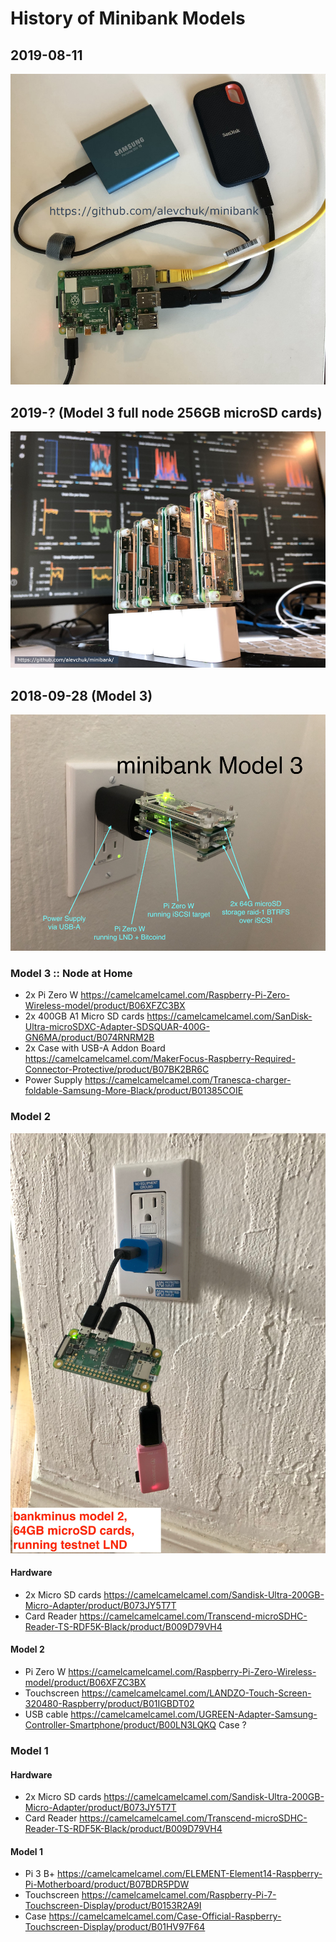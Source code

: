# History of Minibank Models

## 2019-08-11
![model 4](https://raw.githubusercontent.com/alevchuk/minibank/master/img/minibank-2019-08-11.jpg "minibank model 4, Pi 4, 4 GB RAM, 500GB SSD, running mainnet LND")

## 2019-? (Model 3 full node 256GB microSD cards)
![alt text](https://raw.githubusercontent.com/alevchuk/minibank/master/img/minibank-2019-04-07.jpg "minibank model 3, 256GB microSD cards, running mainnet LND")

## 2018-09-28 (Model 3)

![alt text](https://raw.githubusercontent.com/alevchuk/minibank/master/img/model3_64g.jpg "minibank model 3, 64GB microSD cards, running testnet LND")

### Model 3 :: Node at Home

* 2x Pi Zero W https://camelcamelcamel.com/Raspberry-Pi-Zero-Wireless-model/product/B06XFZC3BX
* 2x 400GB A1 Micro SD cards https://camelcamelcamel.com/SanDisk-Ultra-microSDXC-Adapter-SDSQUAR-400G-GN6MA/product/B074RNRM2B
* 2x Case with USB-A Addon Board https://camelcamelcamel.com/MakerFocus-Raspberry-Required-Connector-Protective/product/B07BK2BR6C
* Power Supply https://camelcamelcamel.com/Tranesca-charger-foldable-Samsung-More-Black/product/B01385COIE


### Model 2

![alt text](https://raw.githubusercontent.com/alevchuk/minibank/master/img/model2_64gb.jpg "minibank model 2, running testnet LND")

#### Hardware
* 2x Micro SD cards https://camelcamelcamel.com/Sandisk-Ultra-200GB-Micro-Adapter/product/B073JY5T7T 
* Card Reader https://camelcamelcamel.com/Transcend-microSDHC-Reader-TS-RDF5K-Black/product/B009D79VH4

#### Model 2
* Pi Zero W https://camelcamelcamel.com/Raspberry-Pi-Zero-Wireless-model/product/B06XFZC3BX
* Touchscreen https://camelcamelcamel.com/LANDZO-Touch-Screen-320480-Raspberry/product/B01IGBDT02
* USB cable https://camelcamelcamel.com/UGREEN-Adapter-Samsung-Controller-Smartphone/product/B00LN3LQKQ
Case ?


### Model 1

#### Hardware
* 2x Micro SD cards https://camelcamelcamel.com/Sandisk-Ultra-200GB-Micro-Adapter/product/B073JY5T7T 
* Card Reader https://camelcamelcamel.com/Transcend-microSDHC-Reader-TS-RDF5K-Black/product/B009D79VH4

#### Model 1
* Pi 3 B+ https://camelcamelcamel.com/ELEMENT-Element14-Raspberry-Pi-Motherboard/product/B07BDR5PDW
* Touchscreen https://camelcamelcamel.com/Raspberry-Pi-7-Touchscreen-Display/product/B0153R2A9I
* Case https://camelcamelcamel.com/Case-Official-Raspberry-Touchscreen-Display/product/B01HV97F64
